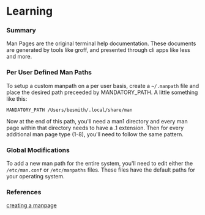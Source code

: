 # Learning

### Summary

Man Pages are the original terminal help documentation.
These documents are generated by tools like groff, and presented through cli apps like less and more.

### Per User Defined Man Paths

To setup a custom manpath on a per user basis, create a ```~/.manpath``` file and place the desired path preceeded by MANDATORY_PATH.
A little something like this:

```
MANDATORY_PATH /Users/besmith/.local/share/man
```

Now at the end of this path, you'll need a man1 directory and every man page within that directory needs to have a .1 extension.
Then for every additional man page type (1-8), you'll need to follow the same pattern.

### Global Modifications

To add a new man path for the entire system, you'll need to edit either the ```/etc/man.conf``` or ```/etc/manpaths``` files.
These files have the default paths for your operating system.

### References

[creating a manpage](https://www.cyberciti.biz/faq/linux-unix-creating-a-manpage/)


